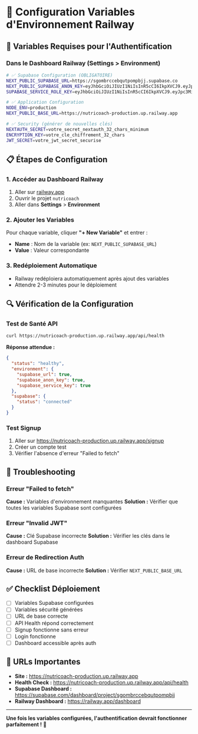 # 🚀 Configuration Variables d'Environnement Railway

## 🔧 Variables Requises pour l'Authentification

### Dans le Dashboard Railway (Settings > Environment)

```bash
# ✅ Supabase Configuration (OBLIGATOIRE)
NEXT_PUBLIC_SUPABASE_URL=https://sgombrccebqutpompbjj.supabase.co
NEXT_PUBLIC_SUPABASE_ANON_KEY=eyJhbGciOiJIUzI1NiIsInR5cCI6IkpXVCJ9.eyJpc3MiOiJzdXBhYmFzZSIsInJlZiI6InNnb21icmNjZWJxdXRwb21wYmpqIiwicm9sZSI6ImFub24iLCJpYXQiOjE3NTA4Mzk5NTUsImV4cCI6MjA2NjQxNTk1NX0.jsOfUsgNVWiRIdm8GJGoGAPYzZNRne3LladfTvdQnkA
SUPABASE_SERVICE_ROLE_KEY=eyJhbGciOiJIUzI1NiIsInR5cCI6IkpXVCJ9.eyJpc3MiOiJzdXBhYmFzZSIsInJlZiI6InNnb21icmNjZWJxdXRwb21wYmpqIiwicm9sZSI6InNlcnZpY2Vfcm9sZSIsImlhdCI6MTc1MDgzOTk1NSwiZXhwIjoyMDY2NDE1OTU1fQ.C96QktQzrTbZ4lm1gQPT6sJ9doSaIpXrHakxiyw2MXU

# ✅ Application Configuration
NODE_ENV=production
NEXT_PUBLIC_BASE_URL=https://nutricoach-production.up.railway.app

# ✅ Security (générer de nouvelles clés)
NEXTAUTH_SECRET=votre_secret_nextauth_32_chars_minimum
ENCRYPTION_KEY=votre_cle_chiffrement_32_chars
JWT_SECRET=votre_jwt_secret_securise
```

## 📋 Étapes de Configuration

### 1. Accéder au Dashboard Railway
1. Aller sur [railway.app](https://railway.app)
2. Ouvrir le projet `nutricoach`
3. Aller dans **Settings** > **Environment**

### 2. Ajouter les Variables
Pour chaque variable, cliquer **"+ New Variable"** et entrer :
- **Name** : Nom de la variable (ex: `NEXT_PUBLIC_SUPABASE_URL`)
- **Value** : Valeur correspondante

### 3. Redéploiement Automatique
- Railway redéploiera automatiquement après ajout des variables
- Attendre 2-3 minutes pour le déploiement

## 🔍 Vérification de la Configuration

### Test de Santé API
```bash
curl https://nutricoach-production.up.railway.app/api/health
```

**Réponse attendue :**
```json
{
  "status": "healthy",
  "environment": {
    "supabase_url": true,
    "supabase_anon_key": true,
    "supabase_service_key": true
  },
  "supabase": {
    "status": "connected"
  }
}
```

### Test Signup
1. Aller sur https://nutricoach-production.up.railway.app/signup
2. Créer un compte test
3. Vérifier l'absence d'erreur "Failed to fetch"

## 🚨 Troubleshooting

### Erreur "Failed to fetch"
**Cause :** Variables d'environnement manquantes
**Solution :** Vérifier que toutes les variables Supabase sont configurées

### Erreur "Invalid JWT"
**Cause :** Clé Supabase incorrecte
**Solution :** Vérifier les clés dans le dashboard Supabase

### Erreur de Redirection Auth
**Cause :** URL de base incorrecte
**Solution :** Vérifier `NEXT_PUBLIC_BASE_URL`

## ✅ Checklist Déploiement

- [ ] Variables Supabase configurées
- [ ] Variables sécurité générées 
- [ ] URL de base correcte
- [ ] API Health répond correctement
- [ ] Signup fonctionne sans erreur
- [ ] Login fonctionne
- [ ] Dashboard accessible après auth

## 🔗 URLs Importantes

- **Site :** https://nutricoach-production.up.railway.app
- **Health Check :** https://nutricoach-production.up.railway.app/api/health
- **Supabase Dashboard :** https://supabase.com/dashboard/project/sgombrccebqutpompbjj
- **Railway Dashboard :** https://railway.app/dashboard

---

**Une fois les variables configurées, l'authentification devrait fonctionner parfaitement !** 🎉